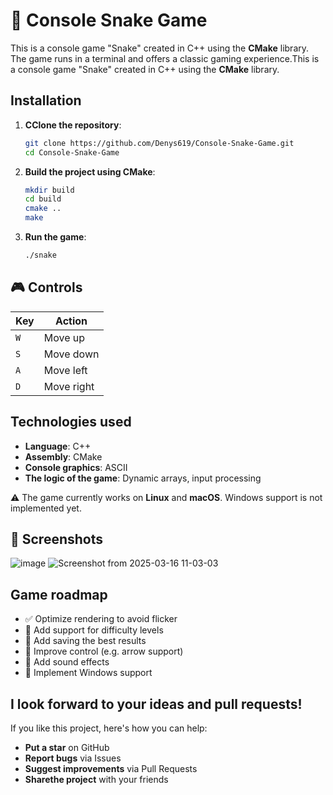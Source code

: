 # 🐍 Console Snake Game

This is a console game "Snake" created in C++ using the **CMake** library.  
The game runs in a terminal and offers a classic gaming experience.This is a console game "Snake" created in C++ using the **CMake** library.  


## Installation

1. **СClone the repository**:
   ```sh
   git clone https://github.com/Denys619/Console-Snake-Game.git
   cd Console-Snake-Game
   ```

2. **Build the project using CMake**:
   ```sh
   mkdir build
   cd build
   cmake ..
   make
   ```

3. **Run the game**:
   ```sh
   ./snake
   ```

## 🎮 Controls

| Key | Action |
|---------|-----------|
| `W` | Move up |
| `S` | Move down |
| `A` | Move left |
| `D` | Move right |


## Technologies used

- **Language**: C++
- **Assembly**: CMake
- **Console graphics**: ASCII
- **The logic of the game**: Dynamic arrays, input processing

⚠️  The game currently works on **Linux** and **macOS**. Windows support is not implemented yet.

## 📸 Screenshots
![image](https://github.com/user-attachments/assets/230563db-4b76-47b2-b699-7ef1d04cbe02)
![Screenshot from 2025-03-16 11-03-03](https://github.com/user-attachments/assets/ae6f4b5f-021e-44a3-8423-609becc27c58)


## Game roadmap

- ✅ Optimize rendering to avoid flicker
- 🔲 Add support for difficulty levels
- 🔲 Add saving the best results
- 🔲 Improve control (e.g. arrow support)
- 🔲 Add sound effects
- 🔲 Implement Windows support


## I look forward to your ideas and pull requests!

If you like this project, here's how you can help:

- **Put a star** on GitHub
- **Report bugs** via Issues
- **Suggest improvements** via Pull Requests
- **Sharethe project** with your friends
